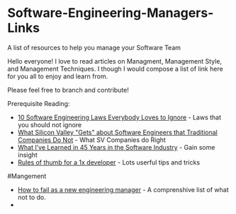 # Software-Engineering-Managers-Links
A list of resources to help you manage your Software Team

Hello everyone! I love to read articles on Managment, Management Style, and Management Techniques. I though I would compose a list of link here for you all to enjoy and learn from. 

Please feel free to branch and contribute!

Prerequisite Reading:

* [10 Software Engineering Laws Everybody Loves to Ignore](https://netmeister.org/blog/software-engineering-laws.html) - Laws that you should not ignore
* [What Silicon Valley "Gets" about Software Engineers that Traditional Companies Do Not](https://blog.pragmaticengineer.com/what-silicon-valley-gets-right-on-software-engineers/) - What SV Companies do Right
* [What I’ve Learned in 45 Years in the Software Industry](https://www.bti360.com/what-ive-learned-in-45-years-in-the-software-industry/) - Gain some insight
* [Rules of thumb for a 1x developer](https://muldoon.cloud/programming/2020/04/17/programming-rules-thumb.html) - Lots userful tips and tricks

#Mangement
* [How to fail as a new engineering manager](https://blog.usejournal.com/how-to-fail-as-a-new-engineering-manager-30b5fb617a?gi=d065fd5b3476) - A comprenshive list of what not to do.
* 




